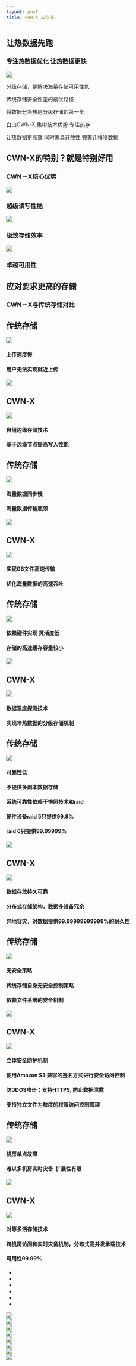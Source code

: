 ```yaml
---
layout: post
title: CWN-X 云存储
---
```


<div class="ccx-6">
	<div class="min">
		<h2>让热数据先跑</h2>
		<h3>专注热数据优化 让热数据更快 </h3>
		<img src="{{ site.baseurl }}public/image/cwn/cwn-01.png">
	</div>
</div>
<div class="ccx-6">
	<div class="min">
		<p>分级存储，是解决海量存储可用性低</p>
		<p>传统存储安全性差的最优路径</p>
		<p>将数据分冷热是分级存储的第一步</p>
		<p>白山CWN-X,集中技术优势 专注热存</p>
		<p>让热数据更高效 同时兼具开放性 完美迁移冷数据 </p>
	</div>
</div>
<div class="clean"></div>
<div class="bottom-100"></div>
<div class="ccx-h">
	<h2>CWN-X的特别？就是特别好用</h2>
	<h3>CWN－X核心优势</h3>
</div>
<div class="ccx-4">
	<img src="{{ site.baseurl }}public/image/cwn/cwn-02.png">
	<h3>超级读写性能</h3>
</div>
<div class="ccx-4">
	<img src="{{ site.baseurl }}public/image/cwn/cwn-03.png">
	<h3>极致存储效率</h3>
</div>
<div class="ccx-4">
	<img src="{{ site.baseurl }}public/image/cwn/cwn-04.png">
	<h3>卓越可用性</h3>
</div>
<div class="clean"></div>
<div class="bottom-100"></div>
<div class="ccx-h">
	<h2>应对要求更高的存储</h2>
	<h3>CWN－X与传统存储对比</h3>
</div>
<div class="ccx-80">
	<div class="ccx-gd">
		<div class="ccx-dy ccx-dy-first">
			<div class="ccx-5 ccx-first">
				<h2>传统存储</h2>
				<img src="{{ site.baseurl }}public/image/cwn/cwn-05.png">
				<h4>上传速度慢</h4>
				<h4>用户无法实现就近上传</h4>
			</div>
			<div class="ccx-2">
				<img src="{{ site.baseurl }}public/image/cwn/cwn-vs.jpg">
			</div>
			<div class="ccx-5 ccx-second">
				<h2>CWN-X</h2>
				<img src="{{ site.baseurl }}public/image/cwn/cwn-06.png">
				<h4>自组边缘存储技术</h4>
				<h4>基于边缘节点提高写入性能</h4>
			</div>
			<div class="clean"></div>
		</div>
		<div class="ccx-dy">
			<div class="ccx-5 ccx-first">
				<h2>传统存储</h2>
				<img src="{{ site.baseurl }}public/image/cwn/cwn-07.png">
				<h4>海量数据同步慢</h4>
				<h4>海量数据传输瓶颈</h4>
			</div>
			<div class="ccx-2">
				<img src="{{ site.baseurl }}public/image/cwn/cwn-vs.jpg">
			</div>
			<div class="ccx-5 ccx-second">
				<h2>CWN-X</h2>
				<img src="{{ site.baseurl }}public/image/cwn/cwn-08.png">
				<h4>实现GB文件高速传输</h4>
				<h4>优化海量数据的高速吞吐</h4>
			</div>
			<div class="clean"></div>
		</div>
		<div class="ccx-dy">
			<div class="ccx-5 ccx-first">
				<h2>传统存储</h2>
				<img src="{{ site.baseurl }}public/image/cwn/cwn-09.png">
				<h4>依赖硬件实现 灵活度低</h4>
				<h4>存储的高速缓存容量较小</h4>
			</div>
			<div class="ccx-2">
				<img src="{{ site.baseurl }}public/image/cwn/cwn-vs.jpg">
			</div>
			<div class="ccx-5 ccx-second">
				<h2>CWN-X</h2>
				<img src="{{ site.baseurl }}public/image/cwn/cwn-10.png">
				<h4>数据温度探测技术</h4>
				<h4>实现冷热数据的分级存储机制</h4>
			</div>
			<div class="clean"></div>
		</div>
		<div class="ccx-dy">
			<div class="ccx-5 ccx-first">
				<h2>传统存储</h2>
				<img src="{{ site.baseurl }}public/image/cwn/cwn-11.png">
				<h4>可靠性低</h4>
				<h4>不提供多副本数据存储</h4>
				<h4>系统可靠性依赖于快照技术和raid</h4>
				<h4>硬件设备raid 5只提供99.9%</h4>
				<h4>raid 6只提供99.99999%</h4>
			</div>
			<div class="ccx-2">
				<img src="{{ site.baseurl }}public/image/cwn/cwn-vs.jpg">
			</div>
			<div class="ccx-5 ccx-second">
				<h2>CWN-X</h2>
				<img src="{{ site.baseurl }}public/image/cwn/cwn-12.png">
				<h4>数据存放持久可靠</h4>
				<h4>分布式存储架构，数据多设备冗余</h4>
				<h4>异地容灾，对数据提供99.99999999999%的耐久性</h4>			
			</div>
			<div class="clean"></div>
		</div>
		<div class="ccx-dy">
			<div class="ccx-5 ccx-first">
				<h2>传统存储</h2>
				<img src="{{ site.baseurl }}public/image/cwn/cwn-13.png">
				<h4>无安全策略</h4>
				<h4>传统存储自身无安全控制策略</h4>
				<h4>依赖文件系统的安全机制</h4>
			</div>
			<div class="ccx-2">
				<img src="{{ site.baseurl }}public/image/cwn/cwn-vs.jpg">
			</div>
			<div class="ccx-5 ccx-second">
				<h2>CWN-X</h2>
				<img src="{{ site.baseurl }}public/image/cwn/cwn-14.png">
				<h4>立体安全防护机制</h4>
				<h4>使用Amazon S3 兼容的签名方式进行安全访问控制</h4>
				<h4>防DDOS攻击；支持HTTPS, 防止数据泄露</h4>
				<h4>支持独立文件为粒度的权限访问控制管理</h4>
			</div>
			<div class="clean"></div>
		</div>
		<div class="ccx-dy">
			<div class="ccx-5 ccx-first">
				<h2>传统存储</h2>
				<img src="{{ site.baseurl }}public/image/cwn/cwn-15.png">
				<h4>机房单点故障</h4>
				<h4>难以多机房实时灾备&nbsp; 扩展性有限</h4>
			</div>
			<div class="ccx-2">
				<img src="{{ site.baseurl }}public/image/cwn/cwn-vs.jpg">
			</div>
			<div class="ccx-5 ccx-second">
				<h2>CWN-X</h2>
				<img src="{{ site.baseurl }}public/image/cwn/cwn-16.png">
				<h4>对等多活存储技术</h4>
				<h4>跨机房访问和实时灾备机制，分布式高并发承载技术</h4>
				<h4>可用性99.99%</h4>
			</div>
			<div class="clean"></div>
		</div>
	</div>
	<div class="ccx-btn">
		<ul>
			<li class="ccx_btn_hover"></li>
			<li></li>
			<li></li>
			<li></li>
			<li></li>
			<li></li>
		</ul>
	</div>
	<div class="clean"></div>
</div>
<div class="bottom-100"></div>
<div class="ccx-80">
	<div class="ccx-3">
		<img src="{{ site.baseurl }}public/image/cwn/cwn-17.jpg">
	</div>
	<div class="ccx-3">
		<img src="{{ site.baseurl }}public/image/cwn/cwn-18.jpg">
	</div>
	<div class="ccx-3">
		<img src="{{ site.baseurl }}public/image/cwn/cwn-19.jpg">
	</div>
	<div class="ccx-3">
		<img src="{{ site.baseurl }}public/image/cwn/cwn-20.jpg">
	</div>
	<div class="ccx-3">
		<img src="{{ site.baseurl }}public/image/cwn/cwn-21.jpg">
	</div>
	<div class="ccx-3">
		<img src="{{ site.baseurl }}public/image/cwn/cwn-22.jpg">
	</div>
	<div class="ccx-3">
		<img src="{{ site.baseurl }}public/image/cwn/cwn-23.jpg">
	</div>
	<div class="ccx-3">
		<img src="{{ site.baseurl }}public/image/cwn/cwn-24.jpg">
	</div>
	<div class="clean"></div>
</div>
